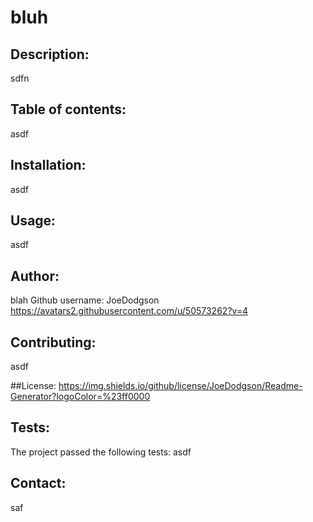 # bluh

## Description:
sdfn

## Table of contents:
asdf

## Installation:
asdf

## Usage:
asdf

## Author:
blah
Github username: JoeDodgson
https://avatars2.githubusercontent.com/u/50573262?v=4

## Contributing:
asdf

##License:
https://img.shields.io/github/license/JoeDodgson/Readme-Generator?logoColor=%23ff0000

## Tests:
The project passed the following tests:
asdf

## Contact:
saf